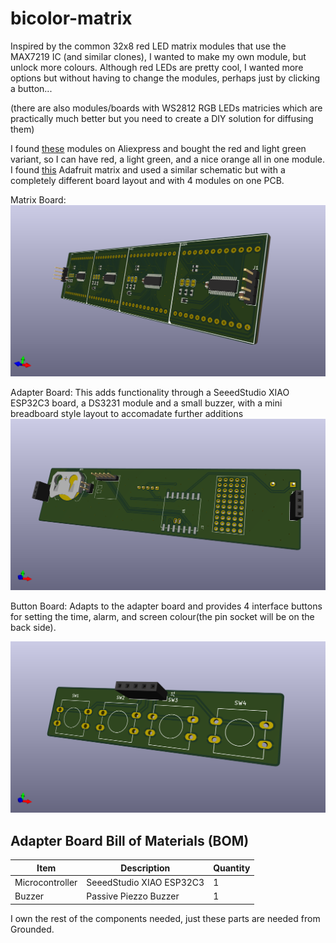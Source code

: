 # bicolor-matrix

Inspired by the common 32x8 red LED matrix modules that use the MAX7219 IC (and similar clones), I wanted to make my own module, but unlock more colours. Although red LEDs are pretty cool, I wanted more options but without having to change the modules, perhaps just by clicking a button...

(there are also modules/boards with WS2812 RGB LEDs matricies which are practically much better but you need to create a DIY solution for diffusing them)

I found [these](https://www.aliexpress.com/item/1005007029570407.html) modules on Aliexpress and bought the red and light green variant, so I can have red, a light green, and a nice orange all in one module. I found [this](https://www.adafruit.com/product/902) Adafruit matrix and used a similar schematic but with a completely different board layout and with 4 modules on one PCB.

Matrix Board:
![](./assets/kicad_lJh8NCgMIq.png)

Adapter Board:
This adds functionality through a SeeedStudio XIAO ESP32C3 board, a DS3231 module and a small buzzer, with a mini breadboard style layout to accomadate further additions
![](./assets/kicad_rDt5gvwyaW.png)

Button Board:
Adapts to the adapter board and provides 4 interface buttons for setting the time, alarm, and screen colour(the pin socket will be on the back side).

![](./assets/kicad_k9HAfz9kqA.png)

## Adapter Board Bill of Materials (BOM)

| Item             | Description                       | Quantity  |
| ---------------- | --------------------------------- | --------- |
| Microcontroller  | SeeedStudio XIAO ESP32C3          | 1         
| Buzzer           | Passive Piezzo Buzzer             | 1         |

I own the rest of the components needed, just these parts are needed from Grounded.